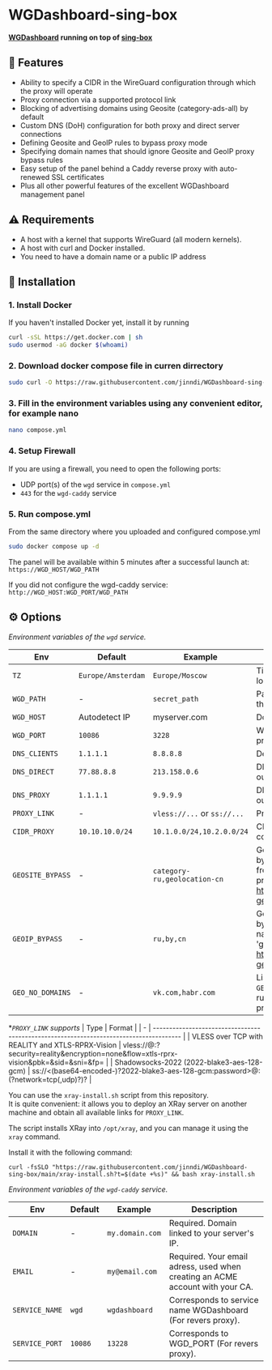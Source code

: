 # WGDashboard-sing-box

**[WGDashboard](https://github.com/donaldzou/WGDashboard) running on top of [sing-box](https://github.com/SagerNet/sing-box)**


## 🚀 Features
- Ability to specify a CIDR in the WireGuard configuration through which the proxy will operate
- Proxy connection via a supported protocol link
- Blocking of advertising domains using Geosite (category-ads-all) by default
- Custom DNS (DoH) configuration for both proxy and direct server connections
- Defining Geosite and GeoIP rules to bypass proxy mode
- Specifying domain names that should ignore Geosite and GeoIP proxy bypass rules
- Easy setup of the panel behind a Caddy reverse proxy with auto-renewed SSL certificates
- Plus all other powerful features of the excellent WGDashboard management panel

## ⚠️ Requirements
- A host with a kernel that supports WireGuard (all modern kernels).
- A host with curl and Docker installed.
- You need to have a domain name or a public IP address


## 🐳 Installation

### 1. Install Docker

If you haven't installed Docker yet, install it by running

```bash
curl -sSL https://get.docker.com | sh
sudo usermod -aG docker $(whoami)
```

### 2. Download docker compose file in curren dirrectory

```bash
sudo curl -O https://raw.githubusercontent.com/jinndi/WGDashboard-sing-box/main/compose.yml
```

### 3. Fill in the environment variables using any convenient editor, for example nano

```bash
nano compose.yml
```

### 4. Setup Firewall
If you are using a firewall, you need to open the following ports:
-  UDP port(s) of the `wgd` service in `compose.yml`
- `443` for the `wgd-caddy` service

### 5. Run compose.yml

From the same directory where you uploaded and configured compose.yml

```bash
sudo docker compose up -d
```

The panel will be available within 5 minutes after a successful launch at:
`https://WGD_HOST/WGD_PATH`

If you did not configure the wgd-caddy service:
`http://WGD_HOST:WGD_PORT/WGD_PATH`


## ⚙️ Options

*Environment variables of the `wgd` service.*

| Env | Default | Example | Description |
| - | - | - | -------------------------------------------------------------------------------------- |
| `TZ` | `Europe/Amsterdam` | `Europe/Moscow` | Timezone. Useful for accurate logs and scheduling. |
| `WGD_PATH` | - | `secret_path` | Path to the WEB panel without / in the address bar. |
| `WGD_HOST` | Autodetect IP | myserver.com | Domain or IP for WG clients. |
| `WGD_PORT` | `10086` | `3228` | WEB UI port, for Caddy revers proxy. |
| `DNS_CLIENTS` | `1.1.1.1` | `8.8.8.8` | Default DNS for WireGuard clients. |
| `DNS_DIRECT` | `77.88.8.8` | `213.158.0.6` | DNS (DoH) for sing-box  direct outbaund. |
| `DNS_PROXY`| `1.1.1.1` | `9.9.9.9` | DNS (DoH) for sing-box proxy outbaund. |
| `PROXY_LINK` | - | `vless://...` or `ss://...` | Proxy connection link.* |
| `CIDR_PROXY` | `10.10.10.0/24` | `10.1.0.0/24,10.2.0.0/24` | CIDR address list from WireGuard configurations for proxy routing. |
| `GEOSITE_BYPASS` | - | `category-ru,geolocation-cn` | Geosite rules for bypassing proxy by domain names. Use file names from the list (without 'geoip-' prefix): https://github.com/SagerNet/sing-geosite/tree/rule-set |
| `GEOIP_BYPASS` | - | `ru,by,cn` | GeoIP rules for bypassing proxy by country IP addresses. Use file names from the list (without 'geoip-' prefix): https://github.com/SagerNet/sing-geoip/tree/rule-set |
| `GEO_NO_DOMAINS` | - | `vk.com,habr.com` | List of domain names that override `GEOSITE_BYPASS` and `GEOIP_BYPASS` rules and are routed through the proxy. |

**`PROXY_LINK` supports*
| Type | Format |
| - | -------------------------------------------------------------------------------------- |
| VLESS over TCP with REALITY and XTLS-RPRX-Vision | vless://<UUID>@<host>:<port>?security=reality&encryption=none&flow=xtls-rprx-vision&pbk=<base64-encoded-public-key>&sid=<shortID>&sni=<server-name>&fp=<fingerprint> |
| Shadowsocks-2022 (2022-blake3-aes-128-gcm) | ss://<(base64-encoded-)?2022-blake3-aes-128-gcm:password>@<host>:<port>(?network=tcp(,udp)?)? |

You can use the `xray-install.sh` script from this repository.  
It is quite convenient: it allows you to deploy an XRay server on another machine and obtain all available links for `PROXY_LINK`.  

The script installs XRay into `/opt/xray`, and you can manage it using the `xray` command.  

Install it with the following command:

```
curl -fsSLO "https://raw.githubusercontent.com/jinndi/WGDashboard-sing-box/main/xray-install.sh?t=$(date +%s)" && bash xray-install.sh
```

*Environment variables of the `wgd-caddy` service.*

| Env | Default | Example | Description |
| - | - | - | -------------------------------------------------------------------------------------- |
| `DOMAIN` | - | `my.domain.com` | Required. Domain linked to your server's IP. |
| `EMAIL` | - | `my@email.com` | Required. Your email adress, used when creating an ACME account with your CA. |
| `SERVICE_NAME` | `wgd` | `wgdashboard` | Corresponds to service name WGDashboard (For revers proxy). |
| `SERVICE_PORT` | `10086` | `13228` | Corresponds to WGD_PORT (For revers proxy). |
